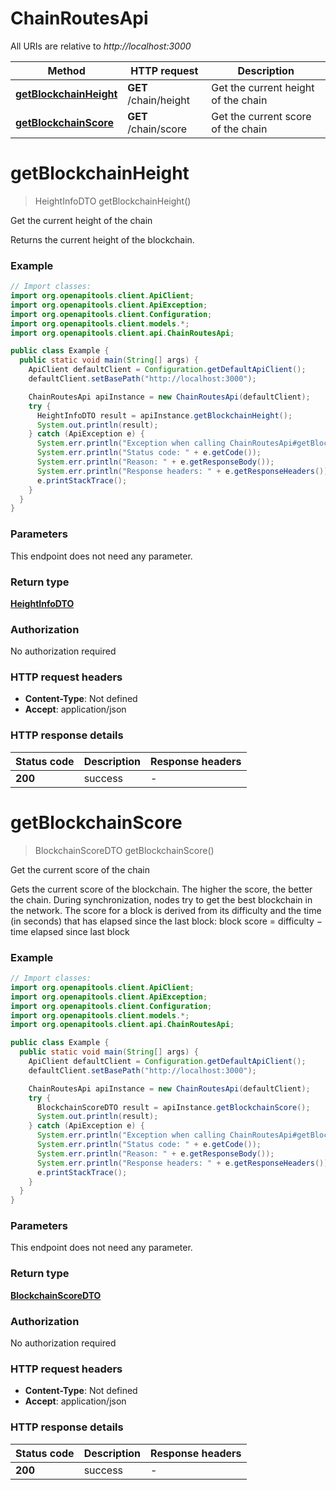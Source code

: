 # ChainRoutesApi

All URIs are relative to *http://localhost:3000*

Method | HTTP request | Description
------------- | ------------- | -------------
[**getBlockchainHeight**](ChainRoutesApi.md#getBlockchainHeight) | **GET** /chain/height | Get the current height of the chain
[**getBlockchainScore**](ChainRoutesApi.md#getBlockchainScore) | **GET** /chain/score | Get the current score of the chain


<a name="getBlockchainHeight"></a>
# **getBlockchainHeight**
> HeightInfoDTO getBlockchainHeight()

Get the current height of the chain

Returns the current height of the blockchain.

### Example
```java
// Import classes:
import org.openapitools.client.ApiClient;
import org.openapitools.client.ApiException;
import org.openapitools.client.Configuration;
import org.openapitools.client.models.*;
import org.openapitools.client.api.ChainRoutesApi;

public class Example {
  public static void main(String[] args) {
    ApiClient defaultClient = Configuration.getDefaultApiClient();
    defaultClient.setBasePath("http://localhost:3000");

    ChainRoutesApi apiInstance = new ChainRoutesApi(defaultClient);
    try {
      HeightInfoDTO result = apiInstance.getBlockchainHeight();
      System.out.println(result);
    } catch (ApiException e) {
      System.err.println("Exception when calling ChainRoutesApi#getBlockchainHeight");
      System.err.println("Status code: " + e.getCode());
      System.err.println("Reason: " + e.getResponseBody());
      System.err.println("Response headers: " + e.getResponseHeaders());
      e.printStackTrace();
    }
  }
}
```

### Parameters
This endpoint does not need any parameter.

### Return type

[**HeightInfoDTO**](HeightInfoDTO.md)

### Authorization

No authorization required

### HTTP request headers

 - **Content-Type**: Not defined
 - **Accept**: application/json

### HTTP response details
| Status code | Description | Response headers |
|-------------|-------------|------------------|
**200** | success |  -  |

<a name="getBlockchainScore"></a>
# **getBlockchainScore**
> BlockchainScoreDTO getBlockchainScore()

Get the current score of the chain

Gets the current score of the blockchain. The higher the score, the better the chain. During synchronization, nodes try to get the best blockchain in the network.  The score for a block is derived from its difficulty and the time (in seconds) that has elapsed since the last block:      block score &#x3D; difficulty − time elapsed since last block 

### Example
```java
// Import classes:
import org.openapitools.client.ApiClient;
import org.openapitools.client.ApiException;
import org.openapitools.client.Configuration;
import org.openapitools.client.models.*;
import org.openapitools.client.api.ChainRoutesApi;

public class Example {
  public static void main(String[] args) {
    ApiClient defaultClient = Configuration.getDefaultApiClient();
    defaultClient.setBasePath("http://localhost:3000");

    ChainRoutesApi apiInstance = new ChainRoutesApi(defaultClient);
    try {
      BlockchainScoreDTO result = apiInstance.getBlockchainScore();
      System.out.println(result);
    } catch (ApiException e) {
      System.err.println("Exception when calling ChainRoutesApi#getBlockchainScore");
      System.err.println("Status code: " + e.getCode());
      System.err.println("Reason: " + e.getResponseBody());
      System.err.println("Response headers: " + e.getResponseHeaders());
      e.printStackTrace();
    }
  }
}
```

### Parameters
This endpoint does not need any parameter.

### Return type

[**BlockchainScoreDTO**](BlockchainScoreDTO.md)

### Authorization

No authorization required

### HTTP request headers

 - **Content-Type**: Not defined
 - **Accept**: application/json

### HTTP response details
| Status code | Description | Response headers |
|-------------|-------------|------------------|
**200** | success |  -  |


